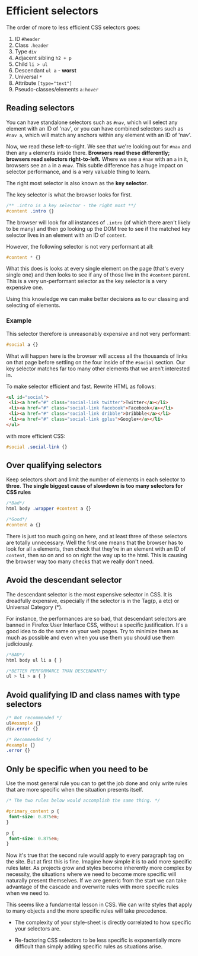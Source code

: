 # Efficient selectors

The order of more to less efficient CSS selectors goes:

1. ID `#header`
2. Class `.header`
3. Type `div`
4. Adjacent sibling `h2 + p`
5. Child `li > ul`
6. Descendant `ul a` - **worst**
7. Universal `*`
8. Attribute `[type="text"]`
9. Pseudo-classes/elements `a:hover`

## Reading selectors

You can have standalone selectors such as `#nav`, which will select any element with an ID of 'nav', or you can have combined selectors such as `#nav a`, which will match any anchors within any element with an ID of 'nav'.

Now, we read these left-to-right. We see that we're looking out for `#nav` and then any `a` elements inside there. **Browsers read these differently; browsers read selectors right-to-left.** Where we see a `#nav` with an `a` in it, browsers see an `a` in a `#nav`. This subtle difference has a huge impact on selector performance, and is a very valuable thing to learn.

The right most selector is also known as the **key selector**.

The key selector is what the browser looks for first.

```css
/** .intro is a key selector - the right most **/
#content .intro {}
```

The browser will look for all instances of `.intro` (of which there aren't likely to be many) and then go looking up the DOM tree to see if the matched key selector lives in an element with an ID of `content`.

However, the following selector is not very performant at all:

```css
#content * {}
```

What this does is looks at every single element on the page (that's every single one) and then looks to see if any of those live in the `#content` parent. This is a very un-performant selector as the key selector is a very expensive one.

Using this knowledge we can make better decisions as to our classing and selecting of elements.

### Example

This selector therefore is unreasonably expensive and not very performant:

```css
#social a {}
```

What will happen here is the browser will access all the thousands of links on that page before settling on the four inside of the `#social` section. Our key selector matches far too many other elements that we aren't interested in.

To make selector efficient and fast. Rewrite HTML as follows:

```html
<ul id="social">
 <li><a href="#" class="social-link twitter">Twitter</a></li>
 <li><a href="#" class="social-link facebook">Facebook</a></li>
 <li><a href="#" class="social-link dribble">Dribbble</a></li>
 <li><a href="#" class="social-link gplus">Google+</a></li>
</ul>
```

with more efficient CSS:

```css
#social .social-link {}
```

## Over qualifying selectors

Keep selectors short and limit the number of elements in each selector to **three**. **The single biggest cause of slowdown is too many selectors for CSS rules**

```css
/*Bad*/
html body .wrapper #content a {}

/*Good*/
#content a {}
```

There is just too much going on here, and at least three of these selectors are totally unnecessary. Well the first one means that the browser has to look for all `a` elements, then check that they're in an element with an ID of `content`, then so on and so on right the way up to the html. This is causing the browser way too many checks that we really don't need.

## Avoid the descendant selector

The descendant selector is the most expensive selector in CSS. It is dreadfully expensive, especially if the selector is in the Tag(p, a etc) or Universal Category (\*).

For instance, the performances are so bad, that descendant selectors are banned in Firefox User Interface CSS, without a specific justification. It's a good idea to do the same on your web pages. Try to minimize them as much as possible and even when you use them you should use them judiciously.

```css
/*BAD*/
html body ul li a { }

/*BETTER PERFORMANCE THAN DESCENDANT*/
ul > li > a { }
```

## Avoid qualifying ID and class names with type selectors

```css
/* Not recommended */
ul#example {}
div.error {}

/* Recommended */
#example {}
.error {}
```

## Only be specific when you need to be

Use the most general rule you can to get the job done and only write rules that are more specific when the situation presents itself.

```css
/* The two rules below would accomplish the same thing. */

#primary_content p {
 font-size: 0.875em;
}

p {
 font-size: 0.875em;
}
```

Now it's true that the second rule would apply to every paragraph tag on the site. But at first this is fine. Imagine how simple it is to add more specific rules later. As projects grow and styles become inherently more complex by necessity, the situations where we need to become more specific will naturally present themselves. If we are generic from the start we can take advantage of the cascade and overwrite rules with more specific rules when we need to.

This seems like a fundamental lesson in CSS. We can write styles that apply to many objects and the more specific rules will take precedence.

* The complexity of your style-sheet is directly correlated to how specific your selectors are.

* Re-factoring CSS selectors to be less specific is exponentially more difficult than simply adding specific rules as situations arise.
